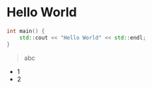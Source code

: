 # Hello World

```cpp
int main() {
    std::cout << "Hello World" << std::endl;
}
```

> abc

- 1
- 2


